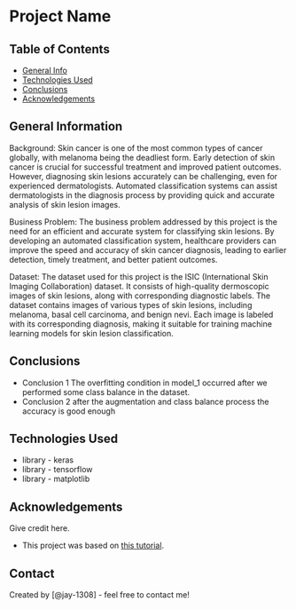 # Project Name


## Table of Contents
* [General Info](#general-information)
* [Technologies Used](#technologies-used)
* [Conclusions](#conclusions)
* [Acknowledgements](#acknowledgements)

<!-- You can include any other section that is pertinent to your problem -->

## General Information

Background:
Skin cancer is one of the most common types of cancer globally, with melanoma being the deadliest form. Early detection of skin cancer is crucial for successful treatment and improved patient outcomes. However, diagnosing skin lesions accurately can be challenging, even for experienced dermatologists. Automated classification systems can assist dermatologists in the diagnosis process by providing quick and accurate analysis of skin lesion images.

Business Problem:
The business problem addressed by this project is the need for an efficient and accurate system for classifying skin lesions. By developing an automated classification system, healthcare providers can improve the speed and accuracy of skin cancer diagnosis, leading to earlier detection, timely treatment, and better patient outcomes.

Dataset:
The dataset used for this project is the ISIC (International Skin Imaging Collaboration) dataset. It consists of high-quality dermoscopic images of skin lesions, along with corresponding diagnostic labels. The dataset contains images of various types of skin lesions, including melanoma, basal cell carcinoma, and benign nevi. Each image is labeled with its corresponding diagnosis, making it suitable for training machine learning models for skin lesion classification.

<!-- You don't have to answer all the questions - just the ones relevant to your project. -->

## Conclusions
- Conclusion 1 The overfitting condition in model_1 occurred after we performed some class balance in the dataset.
- Conclusion 2 after the augmentation and class balance process the accuracy is good enough


<!-- You don't have to answer all the questions - just the ones relevant to your project. -->


## Technologies Used
- library - keras
- library - tensorflow
- library - matplotlib

<!-- As the libraries versions keep on changing, it is recommended to mention the version of library used in this project -->

## Acknowledgements
Give credit here.
- This project was based on [this tutorial](https://youtu.be/0K4J_PTgysc?si=5WBdVdD2zO649Rwl).


## Contact
Created by [@jay-1308] - feel free to contact me!


<!-- Optional -->
<!-- ## License -->
<!-- This project is open source and available under the [... License](). -->

<!-- You don't have to include all sections - just the one's relevant to your project -->

